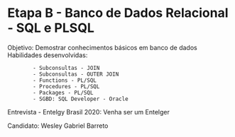 # Etapa B - Banco de Dados Relacional - SQL e PLSQL
Objetivo: Demostrar conhecimentos básicos em banco de dados
Habilidades desenvolvidas: 

			- Subconsultas - JOIN
			- Subconsultas - OUTER JOIN
			- Functions - PL/SQL
			- Procedures - PL/SQL
			- Packages - PL/SQL 
			- SGBD: SQL Developer - Oracle 
      
      
Entrevista -  Entelgy Brasil 2020: Venha ser um Entelger

Candidato: Wesley Gabriel Barreto



